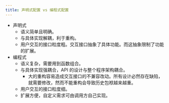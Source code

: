 ```yaml
---
title: 声明式配置 vs 编程式配置
---
```



- 声明式
  - 语义简单且明确。
  - 与具体实现解耦，利于重构。
  - 用户交互的接口粒度粗。交互接口抽象了具体功能。而这抽象限制了功能的扩展。
- 编程式
  - 语义复杂，需要用到函数组合。
  - 与具体实现强耦合，API 的设计与整个程序架构耦合。
    - 大的重构容易造成交互接口的不兼容改动。所有设计必然存在缺陷，就需要修改，然而不能重构会导致历史包袱越来越重。
  - 用户交互的接口粒度细。
  - 扩展方便，自定义需求可由调用方自己实现。

